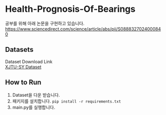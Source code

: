 # Health-Prognosis-Of-Bearings
공부를 위해 아래 논문을 구현하고 있습니다.  
https://www.sciencedirect.com/science/article/abs/pii/S0888327024000840


## Datasets
Dataset Download Link  
[XJTU-SY Dataset](https://biaowang.tech/xjtu-sy-bearing-datasets/)

## How to Run
1. Dataset을 다운 받습니다. 
2. 패키지를 설치합니다. `pip install -r requirements.txt`
3. main.py를 실행합니다. 